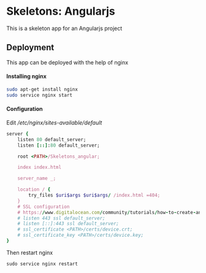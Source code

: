 # Skeletons: Angularjs
This is a skeleton app for an Angularjs project

## Deployment
This app can be deployed with the help of nginx
#### Installing nginx
```bash
sudo apt-get install nginx
sudo service nginx start
```
#### Configuration
Edit */etc/nginx/sites-available/default*
```ruby
server {
	listen 80 default_server;
	listen [::]:80 default_server;

	root <PATH>/Skeletons_angular;

	index index.html

	server_name _;

	location / {
		try_files $uri$args $uri$args/ /index.html =404;
	}
    # SSL configuration
	# https://www.digitalocean.com/community/tutorials/how-to-create-an-ssl-certificate-on-nginx-for-ubuntu-14-04
	# listen 443 ssl default_server;
	# listen [::]:443 ssl default_server;
	# ssl_certificate <PATH>/certs/device.crt;
	# ssl_certificate_key <PATH>/certs/device.key;
}
```

Then restart nginx
```
sudo service nginx restart
```
